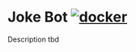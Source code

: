 # Joke Bot [![docker](https://img.shields.io/docker/pulls/webofneeds/won-jobbot?style=flat-square)](https://hub.docker.com/r/webofneeds/won-jobbot)

Description tbd
